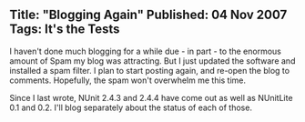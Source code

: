 Title: "Blogging Again"
Published: 04 Nov 2007
Tags: It's the Tests
---
I haven't done much blogging for a while due - in part - to the enormous amount of Spam my blog was attracting. But I just updated the software and installed a spam filter. I plan to start posting again, and re-open the blog to comments. Hopefully, the spam won't overwhelm me this time.

Since I last wrote, NUnit 2.4.3 and 2.4.4 have come out as well as NUnitLite 0.1 and 0.2. I'll blog separately about the status of each of those.

